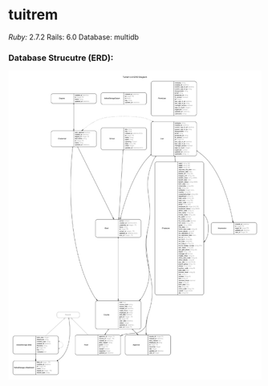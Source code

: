 # tuitrem

*Ruby:* 2.7.2
Rails: 6.0
Database: multidb

### Database Strucutre (ERD):
![](tuitrem_erd.png)
